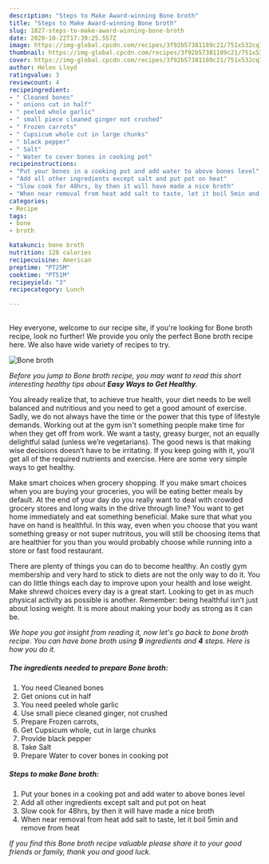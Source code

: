 ```yaml
---
description: "Steps to Make Award-winning Bone broth"
title: "Steps to Make Award-winning Bone broth"
slug: 1827-steps-to-make-award-winning-bone-broth
date: 2020-10-22T17:39:25.557Z
image: https://img-global.cpcdn.com/recipes/3f92b57381189c21/751x532cq70/bone-broth-recipe-main-photo.jpg
thumbnail: https://img-global.cpcdn.com/recipes/3f92b57381189c21/751x532cq70/bone-broth-recipe-main-photo.jpg
cover: https://img-global.cpcdn.com/recipes/3f92b57381189c21/751x532cq70/bone-broth-recipe-main-photo.jpg
author: Helen Lloyd
ratingvalue: 3
reviewcount: 4
recipeingredient:
- " Cleaned bones"
- " onions cut in half"
- " peeled whole garlic"
- " small piece cleaned ginger not crushed"
- " Frozen carrots"
- " Cupsicum whole cut in large chunks"
- " black pepper"
- " Salt"
- " Water to cover bones in cooking pot"
recipeinstructions:
- "Put your bones in a cooking pot and add water to above bones level"
- "Add all other ingredients except salt and put pot on heat"
- "Slow cook for 48hrs, by then it will have made a nice broth"
- "When near removal from heat add salt to taste, let it boil 5min and remove from heat"
categories:
- Recipe
tags:
- bone
- broth

katakunci: bone broth 
nutrition: 128 calories
recipecuisine: American
preptime: "PT25M"
cooktime: "PT51M"
recipeyield: "3"
recipecategory: Lunch

---
```

<br>
Hey everyone, welcome to our recipe site, if you're looking for Bone broth recipe, look no further! We provide you only the perfect Bone broth recipe here. We also have wide variety of recipes to try.
<br>


![Bone broth](https://img-global.cpcdn.com/recipes/3f92b57381189c21/751x532cq70/bone-broth-recipe-main-photo.jpg)

<i>Before you jump to Bone broth recipe, you may want to read this short interesting healthy tips about <strong>Easy Ways to Get Healthy</strong>.</i>

You already realize that, to achieve true health, your diet needs to be well balanced and nutritious and you need to get a good amount of exercise. Sadly, we do not always have the time or the power that this type of lifestyle demands. Working out at the gym isn't something people make time for when they get off from work. We want a tasty, greasy burger, not an equally delightful salad (unless we’re vegetarians). The good news is that making wise decisions doesn’t have to be irritating. If you keep going with it, you'll get all of the required nutrients and exercise. Here are some very simple ways to get healthy.

Make smart choices when grocery shopping. If you make smart choices when you are buying your groceries, you will be eating better meals by default. At the end of your day do you really want to deal with crowded grocery stores and long waits in the drive through line? You want to get home immediately and eat something beneficial. Make sure that what you have on hand is healthful. In this way, even when you choose that you want something greasy or not super nutritous, you will still be choosing items that are healthier for you than you would probably choose while running into a store or fast food restaurant.

There are plenty of things you can do to become healthy. An costly gym membership and very hard to stick to diets are not the only way to do it. You can do little things each day to improve upon your health and lose weight. Make shrewd choices every day is a great start. Looking to get in as much physical activity as possible is another. Remember: being healthful isn’t just about losing weight. It is more about making your body as strong as it can be. 


<i>We hope you got insight from reading it, now let's go back to bone broth recipe. You can have bone broth using <strong>9</strong> ingredients and <strong>4</strong> steps. Here is how you do it.
</i>

##### The ingredients needed to prepare Bone broth:

1. You need  Cleaned bones
1. Get  onions cut in half
1. You need  peeled whole garlic
1. Use  small piece cleaned ginger, not crushed
1. Prepare  Frozen carrots,
1. Get  Cupsicum whole, cut in large chunks
1. Provide  black pepper
1. Take  Salt
1. Prepare  Water to cover bones in cooking pot


##### Steps to make Bone broth:

1. Put your bones in a cooking pot and add water to above bones level
1. Add all other ingredients except salt and put pot on heat
1. Slow cook for 48hrs, by then it will have made a nice broth
1. When near removal from heat add salt to taste, let it boil 5min and remove from heat


<i>If you find this Bone broth recipe valuable please share it to your good friends or family, thank you and good luck.</i>
